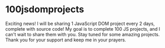 # 100jsdomprojects
Exciting news! I will be sharing 1 JavaScript DOM project every 2 days, complete with source code! My goal is to complete 100 JS projects, and I can't wait to share them with you. Stay tuned for some amazing projects. Thank you for your support and keep me in your prayers.
